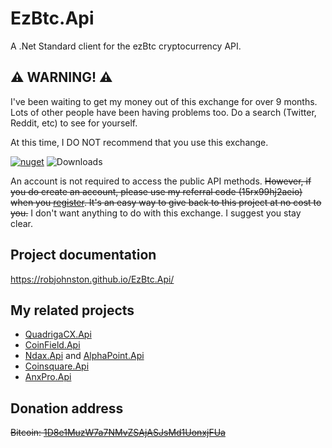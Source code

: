 ﻿# EzBtc.Api
A .Net Standard client for the ezBtc cryptocurrency API. 

## ⚠️ WARNING! ⚠️ ##
I've been waiting to get my money out of this exchange for over 9 months.  Lots of other people have been having problems too.  Do a search (Twitter, Reddit, etc) to see for yourself.

At this time, I DO NOT recommend that you use this exchange.

[![nuget](https://img.shields.io/nuget/v/EzBtc.Api.svg)](https://www.nuget.org/packages/EzBtc.Api/)
![Downloads](https://img.shields.io/nuget/dt/EzBtc.Api.svg)


An account is not required to access the public API methods. 
~~However, if you do create an account, please use my referral code (15rx99hj2aeio) when you [register](https://www.ezbtc.ca/register?referral_code=15rx99hj2aeio). 
It's an easy way to give back to this project at no cost to you.~~
I don't want anything to do with this exchange.  I suggest you stay clear.

## Project documentation

https://robjohnston.github.io/EzBtc.Api/

## My related projects

* [QuadrigaCX.Api](https://github.com/RobJohnston/QuadrigaCX.Api)
* [CoinField.Api](https://github.com/RobJohnston/CoinField.Api)
* [Ndax.Api](https://github.com/RobJohnston/Ndax.Api) and [AlphaPoint.Api](https://github.com/RobJohnston/alphapoint.api/)
* [Coinsquare.Api](https://github.com/RobJohnston/Coinsquare.Api)
* [AnxPro.Api](https://github.com/RobJohnston/AnxPro.Api)

## Donation address

~~Bitcoin: [1D8e1MuzW7a7NMvZSAjASJsMd1UonxjFUa](https://robjohnston.github.io/EzBtc.Api/articles/donation.html)~~
